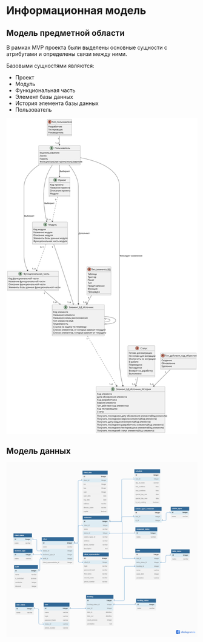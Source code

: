 # Информационная модель

## Модель предметной области

В рамках MVP проекта были выделены основные сущности с атрибутами и определены связи между ними.

Базовыми сущностями являются:

- Проект
- Модуль
- Функциональная часть
- Элемент базы данных
- История элемента базы данных
- Пользователь

![](diagrams/out/DDD.svg)

## Модель данных

![](assets/images/db_design.png)